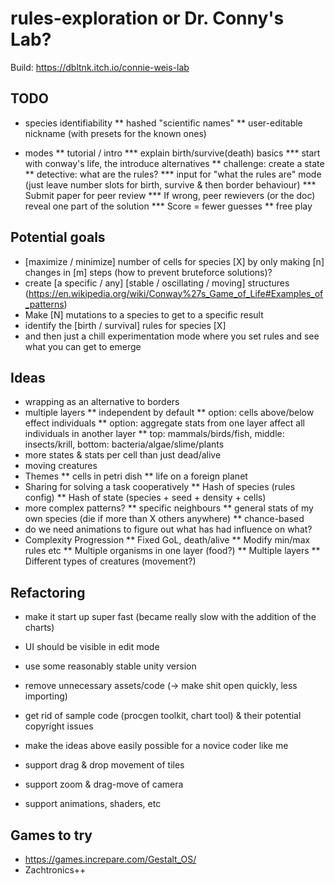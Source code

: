 # rules-exploration or Dr. Conny's Lab?

Build: https://dbltnk.itch.io/connie-weis-lab

## TODO

* species identifiability
** hashed "scientific names"
** user-editable nickname (with presets for the known ones)

* modes
** tutorial / intro
*** explain birth/survive(death) basics	
*** start with conway's life, the  introduce alternatives
** challenge: create a state
** detective: what are the rules?
*** input for "what the rules are" mode (just leave number slots for birth, survive & then border behaviour)
*** Submit paper for peer review
*** If wrong, peer rewievers (or the doc) reveal one part of the solution
*** Score = fewer guesses
** free play

## Potential goals

* [maximize / minimize] number of cells for species [X] by only making [n] changes in [m] steps (how to prevent bruteforce solutions)?
* create [a specific / any] [stable / oscillating / moving] structures (https://en.wikipedia.org/wiki/Conway%27s_Game_of_Life#Examples_of_patterns)
* Make [N] mutations to a species to get to a specific result
* identify the [birth / survival] rules for species [X]
* and then just a chill experimentation mode where you set rules and see what you can get to emerge

## Ideas

* wrapping as an alternative to borders
* multiple layers 
** independent by default
** option: cells above/below effect individuals
** option: aggregate stats from one layer affect all individuals in another layer
** top: mammals/birds/fish, middle: insects/krill, bottom: bacteria/algae/slime/plants
* more states & stats per cell than just dead/alive
* moving creatures
* Themes
** cells in petri dish
** life on a foreign planet
* Sharing for solving a task cooperatively
** Hash of species (rules config)
** Hash of state (species + seed + density + cells)
* more complex patterns?
** specific neighbours
** general stats of my own species (die if more than X others anywhere)
** chance-based
* do we need animations to figure out what has had influence on what?
* Complexity Progression
** Fixed GoL, death/alive
** Modify min/max rules etc
** Multiple organisms in one layer (food?)
** Multiple layers
** Different types of creatures (movement?)


## Refactoring

* make it start up super fast (became really slow with the addition of the charts)
* UI should be visible in edit mode

* use some reasonably stable unity version
* remove unnecessary assets/code (-> make shit open quickly, less importing)
* get rid of sample code (procgen toolkit, chart tool) & their potential copyright issues
* make the ideas above easily possible for a novice coder like me

* support drag & drop movement of tiles
* support zoom & drag-move of camera
* support animations, shaders, etc

## Games to try

* https://games.increpare.com/Gestalt_OS/
* Zachtronics++